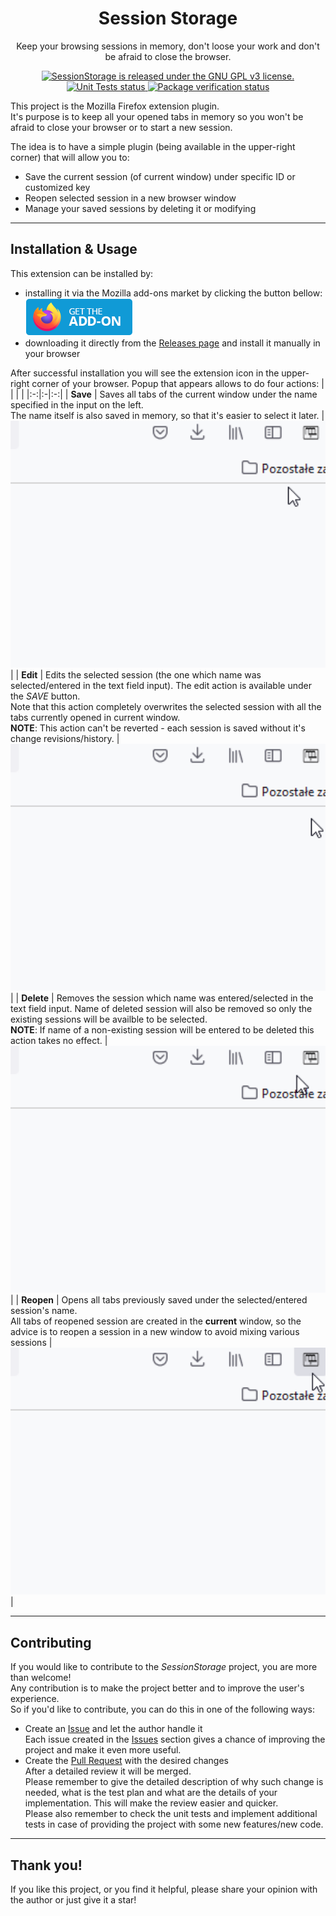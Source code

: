 <h1 align="center"> Session Storage </h1>
<p align="center">
    Keep your browsing sessions in memory, don't loose your work and don't be afraid to close the browser.
</p>
<p align="center">
    <a href="https://github.com/BartoszKlonowski/ExtendedVector/blob/main/LICENSE">
        <img src="https://img.shields.io/github/license/BartoszKlonowski/session-storage?style=plastic" alt="SessionStorage is released under the GNU GPL v3 license." />
    </a>
    <a href="https://github.com/BartoszKlonowski/session-storage/actions/workflows/session-storage-CI.yml">
        <img src="https://img.shields.io/github/workflow/status/BartoszKlonowski/session-storage/SessionStorage-CI?label=Tests&style=plastic" alt="Unit Tests status" />
    </a>
    <a href="https://github.com/BartoszKlonowski/session-storage/actions/workflows/SessionStorage-CI.yml">
        <img src="https://img.shields.io/github/workflow/status/BartoszKlonowski/session-storage/SessionStorage-CI?label=Extension%20verification&style=plastic" alt="Package verification status" />
    </a>
</p>

This project is the Mozilla Firefox extension plugin.
<br/>It's purpose is to keep all your opened tabs in memory so you won't be afraid to close your browser or to start a new session.

The idea is to have a simple plugin (being available in the upper-right corner) that will allow you to:
* Save the current session (of current window) under specific ID or customized key
* Reopen selected session in a new browser window
* Manage your saved sessions by deleting it or modifying

---
  
## Installation & Usage ##

This extension can be installed by:
* installing it via the Mozilla add-ons market by clicking the button bellow:<br/> <a href="https://github.https://addons.mozilla.org/pl/firefox/addon/session-storage/"><img src="./.github/resources/get-the-addon.png" alt="" /></a>
* downloading it directly from the [Releases page](https://github.com/BartoszKlonowski/session-storage/releases) and install it manually in your browser

After successful installation you will see the extension icon in the upper-right corner of your browser.
Popup that appears allows to do four actions:
| | | |
|:-:|:-|:-:|
| **Save** | Saves all tabs of the current window under the name specified in the input on the left.<br/>The name itself is also saved in memory, so that it's easier to select it later. | <img width="600" height="auto" src=".github/resources/Examples/SessionStorage-Example-Save.gif" alt="" /> |
| **Edit** | Edits the selected session (the one which name was selected/entered in the text field input). The edit action is available under the *SAVE* button.<br/>Note that this action completely overwrites the selected session with all the tabs currently opened in current window.<br/>**NOTE**: This action can't be reverted - each session is saved without it's change revisions/history. | <img width="600" height="auto" src=".github/resources/Examples/SessionStorage-Example-Edit.gif" alt="" /> |
| **Delete** | Removes the session which name was entered/selected in the text field input. Name of deleted session will also be removed so only the existing sessions will be availble to be selected.<br/>**NOTE**: If name of a non-existing session will be entered to be deleted this action takes no effect. | <img width="600" height="auto" src=".github/resources/Examples/SessionStorage-Example-Delete.gif" alt="" /> |
| **Reopen** | Opens all tabs previously saved under the selected/entered session's name.<br/>All tabs of reopened session are created in the **current** window, so the advice is to reopen a session in a new window to avoid mixing various sessions | <img width="600" height="auto" src=".github/resources/Examples/SessionStorage-Example-Reopen.gif" alt="" /> |

---


## Contributing ##

If you would like to contribute to the *SessionStorage* project, you are more than welcome!
<br/>Any contribution is to make the project better and to improve the user's experience.
<br/>So if you'd like to contribute, you can do this in one of the following ways:

* Create an [Issue](https://github.com/BartoszKlonowski/session-storage/issues/new) and let the author handle it
<br/>Each issue created in the [Issues](https://github.com/BartoszKlonowski/session-storage/issues) section gives a chance of improving the project and make it even more useful.
* Create the [Pull Request](https://github.com/BartoszKlonowski/session-storage/compare) with the desired changes
<br/>After a detailed review it will be merged.
<br/>Please remember to give the detailed description of why such change is needed, what is the test plan and what are the details of your implementation. This will make the review easier and quicker.
<br/>Please also remember to check the unit tests and implement additional tests in case of providing the project with some new features/new code.

---

## Thank you! ##

If you like this project, or you find it helpful, please share your opinion with the author or just give it a star!
